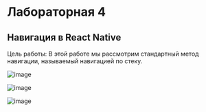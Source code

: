 # Лабораторная 4

## Навигация в React Native

Цель работы: В этой работе мы рассмотрим стандартный метод навигации, называемый навигацией по стеку. 


![image](https://github.com/user-attachments/assets/5929181e-6c0d-4b4a-a9b0-e97fff28e780)

![image](https://github.com/user-attachments/assets/498bd0ee-e539-446a-88b3-08b59231cf54)

![image](https://github.com/user-attachments/assets/0b88a663-34b0-4292-a008-197e50012657)
